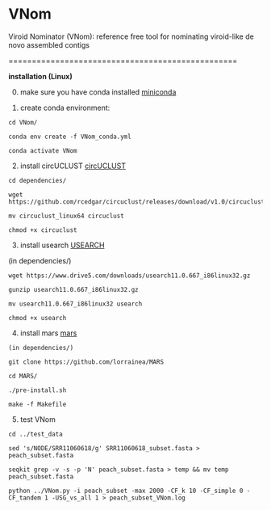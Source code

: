 # VNom
Viroid Nominator (VNom): reference free tool for nominating viroid-like de novo assembled contigs

=================================================

**installation (Linux)**

0. make sure you have conda installed
[miniconda]([url](https://docs.conda.io/en/latest/miniconda.html))

1. create conda environment:

```
cd VNom/

conda env create -f VNom_conda.yml

conda activate VNom
```

2. install circUCLUST
[circUCLUST]([url](https://github.com/rcedgar/circuclust/releases))

```
cd dependencies/

wget https://github.com/rcedgar/circuclust/releases/download/v1.0/circuclust_linux64

mv circuclust_linux64 circuclust

chmod +x circuclust
```

3. install usearch
[USEARCH]([url](https://www.drive5.com/usearch/))

(in dependencies/)

```
wget https://www.drive5.com/downloads/usearch11.0.667_i86linux32.gz

gunzip usearch11.0.667_i86linux32.gz

mv usearch11.0.667_i86linux32 usearch

chmod +x usearch
```

4. install mars
[mars]([url](https://github.com/lorrainea/MARS))

```
(in dependencies/)

git clone https://github.com/lorrainea/MARS

cd MARS/

./pre-install.sh

make -f Makefile
```

5. test VNom

```
cd ../test_data

sed 's/NODE/SRR11060618/g' SRR11060618_subset.fasta > peach_subset.fasta

seqkit grep -v -s -p 'N' peach_subset.fasta > temp && mv temp peach_subset.fasta

python ../VNom.py -i peach_subset -max 2000 -CF_k 10 -CF_simple 0 -CF_tandem 1 -USG_vs_all 1 > peach_subset_VNom.log
```
